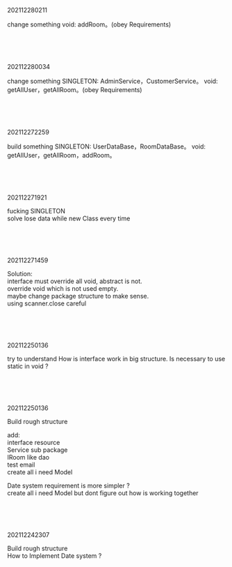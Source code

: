 202112280211

change something
void: addRoom。(obey Requirements)


<br>
<br>
<br>

202112280034

change something
SINGLETON: AdminService，CustomerService。
void: getAllUser，getAllRoom。(obey Requirements)


<br>
<br>
<br>

202112272259

build something
SINGLETON: UserDataBase，RoomDataBase。
void: getAllUser，getAllRoom，addRoom。


<br>
<br>
<br>

202112271921

fucking SINGLETON  
solve lose data while new Class every time  

<br>
<br>
<br>


202112271459

Solution:  
interface must override all void, abstract is not.  
override void which is not used empty.  
maybe change package structure to make sense.  
using scanner.close careful  

<br>
<br>
<br>

202112250136

try to understand How is interface work in big structure.
Is necessary to use static in void ?

<br>
<br>
<br>

202112250136

Build rough structure  

add:   
interface resource  
Service sub package  
IRoom like dao  
test email  
create all i need Model  

Date system requirement is more simpler ?  
create all i need Model but dont figure out how is working together

<br>
<br>
<br>

202112242307

Build rough structure  
How to Implement Date system ?

<br>
<br>
<br>